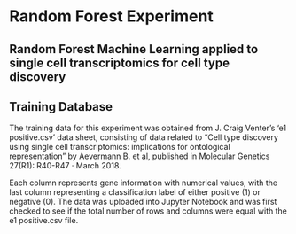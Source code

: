 # Random Forest Experiment
## Random Forest Machine Learning applied to single cell transcriptomics for cell type discovery

## Training Database
The training data for this experiment was obtained from J. Craig Venter’s ‘e1 positive.csv’ data sheet, consisting of data related to “Cell type discovery using single cell transcriptomics: implications for ontological representation” by Aevermann B. et al, published in Molecular Genetics 27(R1): R40-R47 · March 2018.

Each column represents gene information with numerical values, with the last column representing a classification label of either positive (1) or negative (0). The data was uploaded into Jupyter Notebook and was first checked to see if the total number of rows and columns were equal with the e1 positive.csv file.
